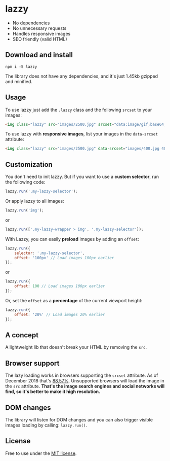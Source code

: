 # lazzy

- No dependencies
- No unnecessary requests
- Handles responsive images
- SEO friendly (valid HTML)


## Download and install

```
npm i -S lazzy
```


The library does not have any dependencies, and it's just 1.45kb gzipped and minified.

## Usage

To use lazzy just add the `.lazzy` class and the following `srcset` to your images:
```html
<img class="lazzy" src="images/2500.jpg" srcset="data:image/gif;base64,R0lGODlhAQABAIAAAP///////yH5BAEKAAEALAAAAAABAAEAAAICTAEAOw==" alt="" />
```

To use lazzy with **responsive images**, list your images in the `data-srcset` attribute:
```html
<img class="lazzy" src="images/2500.jpg" data-srcset="images/400.jpg 400w, images/400.webp 400w, images/600.jpg 600w, images/1000.jpg 1000w" srcset="data:image/gif;base64,R0lGODlhAQABAIAAAP///////yH5BAEKAAEALAAAAAABAAEAAAICTAEAOw==" alt="" />
```

## Customization

You don't need to init lazzy. But if you want to use a **custom selector**, run the following code:
```js
lazzy.run('.my-lazzy-selector');
```

Or apply lazzy to all images:
```js
lazzy.run('img');
```
or
```js
lazzy.run(['.my-lazzy-wrapper > img', '.my-lazzy-selector']);
```

With Lazzy, you can easily **preload** images by adding an `offset`:
```js
lazzy.run({
    selector: '.my-lazzy-selector',
    offset: '100px' // Load images 100px earlier
});
```
or
```js
lazzy.run({
    offset: 100 // Load images 100px earlier
});
```
Or, set the `offset` as a **percentage** of the current viewport height:
```js
lazzy.run({
    offset: '20%' // Load images 20% earlier
});
```

## A concept

A lightweight lib that doesn't break your HTML by removing the `src`.

## Browser support

The lazy loading works in browsers supporting the `srcset` attribute. As of December 2018 that's [88.57%](http://caniuse.com/#feat=srcset). Unsupported browsers will load the image in the `src` attribute. **That's the image search engines and social networks will find, so it's better to make it high resolution.**

## DOM changes

The library will listen for DOM changes and you can also trigger visible images loading by calling: `lazzy.run()`.


## License
Free to use under the [MIT license](http://opensource.org/licenses/MIT).
